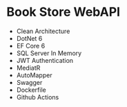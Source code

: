 # Book Store WebAPI

- Clean Architecture
- DotNet 6
- EF Core 6
- SQL Server In Memory
- JWT Authentication
- MediatR
- AutoMapper
- Swagger
- Dockerfile
- Github Actions